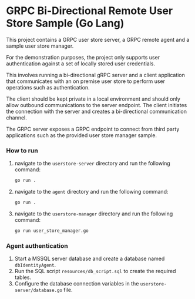# GRPC Bi-Directional Remote User Store Sample (Go Lang)

This project contains a GRPC user store server, a GRPC remote agent and a sample user store manager.

For the demonstration purposes, the project only supports user authentication against a set of locally stored user credentials.

This involves running a bi-directional gRPC server and a client application that communicates with an on premise user store to perform user operations such as authentication.

The client should be kept private in a local environment and should only allow outbound communications to the server endpoint. The client initiates the connection with the server and creates a bi-directional communication channel.

The GRPC server exposes a GRPC endpoint to connect from third party applications such as the provided user store manager sample.

### How to run

1. navigate to the `userstore-server` directory and run the following command:
   ```bash
   go run .
   ```

2. navigate to the `agent` directory and run the following command:
   ```bash
   go run .
   ```

3. navigate to the `userstore-manager` directory and run the following command:

   ```bash
   go run user_store_manager.go
   ```

### Agent authentication

1. Start a MSSQL server database and create a database named `dbIdentityAgent`.
2. Run the SQL script `resources/db_script.sql` to create the required tables.
3. Configure the database connection variables in the `userstore-server/database.go` file.
